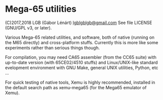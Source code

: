 # Mega-65 utilities

(C)2017,2018 LGB (Gábor Lénárt) lgblgblgb@gmail.com
See file LICENSE (GNU/GPL v3, or later).

Various Mega-65 related utilities, and software, both of native (running on
the M65 directly) and cross-platform stuffs. Currently this is more like some
experiments rather than serious things though.

For compilation, you may need CA65 assembler (from the CC65 suite) with
up-to-date version (with 65CE02/4510 stuffs) and Linux/UNIX-like standard
evelopment environment with GNU Make, general UNIX utilities, Python, etc ...

For quick testing of native tools, Xemu is highly recommended, installed
in the default search path as xemu-mega65 (for the Mega65 emulator of Xemu).
